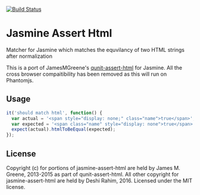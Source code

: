 [![Build Status](https://travis-ci.org/deshiknaves/jasmine-assert-html.svg?branch=master)](https://travis-ci.org/deshiknaves/jasmine-assert-html)

# Jasmine Assert Html
Matcher for Jasmine which matches the equvilancy of two HTML strings after normalization

This is a port of JamesMGreene's [qunit-assert-html](https://github.com/JamesMGreene/qunit-assert-html) for Jasmine. All the cross browser compaitibility has been removed as this will run on Phantomjs.

## Usage
```js
it('should match html', function() {
  var actual = '<span style="display: none;" class="name">true</span>';
  var expected = '<span class="name" style="display: none">true</span>';
  expect(actual).htmlToBeEqual(expected);
});
```
## License
Copyright (c) for portions of jasmine-assert-html are held by James M. Greene, 2013-2015 as part of qunit-assert-html. All other copyright for jasmine-assert-html are held by Deshi Rahim, 2016.
Licensed under the MIT license.